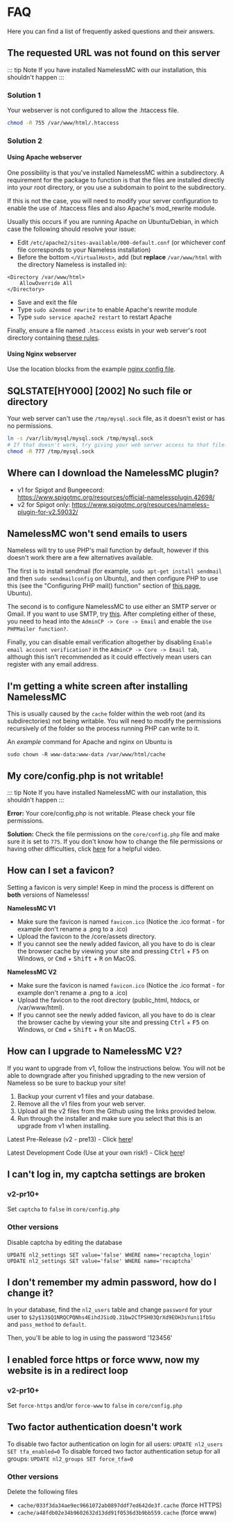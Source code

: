 # FAQ

Here you can find a list of frequently asked questions and their answers.

## The requested URL was not found on this server

::: tip Note
If you have installed NamelessMC with our installation, this shouldn't happen
:::

### Solution 1
Your webserver is not configured to allow the .htaccess file.

```bash
chmod -R 755 /var/www/html/.htaccess
```

### Solution 2

#### Using Apache webserver

One possibility is that you've installed NamelessMC within a subdirectory. A requirement for the package to function is that the files are installed directly into your root directory, or you use a subdomain to point to the subdirectory.

If this is not the case, you will need to modify your server configuration to enable the use of .htaccess files and also Apache's mod_rewrite module.

Usually this occurs if you are running Apache on Ubuntu/Debian, in which case the following should resolve your issue:
- Edit `/etc/apache2/sites-available/000-default.conf` (or whichever conf file corresponds to your Nameless installation)
- Before the bottom `</VirtualHost>`, add (but **replace** `/var/www/html` with the directory Nameless is installed in):
```
<Directory /var/www/html>
    AllowOverride All
</Directory>
```
- Save and exit the file
- Type `sudo a2enmod rewrite` to enable Apache's rewrite module
- Type `sudo service apache2 restart` to restart Apache

Finally, ensure a file named `.htaccess` exists in your web server's root directory containing [these rules](https://raw.githubusercontent.com/NamelessMC/Nameless/v2/.htaccess).

#### Using Nginx webserver

Use the location blocks from the example [nginx config file](https://github.com/NamelessMC/Nameless/blob/v2/nginx.example).

## SQLSTATE[HY000] [2002] No such file or directory
Your web server can't use the `/tmp/mysql.sock` file, as it doesn't exist or has no permissions.

```bash
ln -s /var/lib/mysql/mysql.sock /tmp/mysql.sock
# If that doesn't work, try giving your web server access to that file.
chmod -R 777 /tmp/mysql.sock
```

## Where can I download the NamelessMC plugin?

* v1 for Spigot and Bungeecord: https://www.spigotmc.org/resources/official-namelessplugin.42698/
* v2 for Spigot only: https://www.spigotmc.org/resources/nameless-plugin-for-v2.59032/

## NamelessMC won't send emails to users

Nameless will try to use PHP's mail function by default, however if this doesn't work there are a few alternatives available.

The first is to install sendmail (for example, `sudo apt-get install sendmail` and then `sudo sendmailconfig` on Ubuntu), and then configure PHP to use this (see the "Configuring PHP mail() function" section of [this page](http://developernote.com/2012/07/how-i-configured-sendmail-for-php-on-ubuntu-server-12-04/), Ubuntu). 

The second is to configure NamelessMC to use either an SMTP server or Gmail. If you want to use SMTP, try [this](/setup/smtp.html). After completing either of these, you need to head into the `AdminCP -> Core -> Email` and enable the `Use PHPMailer function?`.

Finally, you can disable email verification altogether by disabling `Enable email account verification?` in the `AdminCP -> Core -> Email tab`, although this isn't recommended as it could effectively mean users can register with any email address.

## I'm getting a white screen after installing NamelessMC

This is usually caused by the `cache` folder within the web root (and its subdirectories) not being writable. You will need to modify the permissions recursively of the folder so the process running PHP can write to it.

An _example_ command for Apache and nginx on Ubuntu is

```
sudo chown -R www-data:www-data /var/www/html/cache
```

## My core/config.php is not writable!

::: tip Note
If you have installed NamelessMC with our installation, this shouldn't happen
:::

**Error:** Your core/config.php is not writable. Please check your file permissions.

**Solution:** Check the file permissions on the ``core/config.php`` file and make sure it is set to ``775``. If you don't know how to change the file permissions or having other difficulties, click [here](https://www.youtube.com/watch?v=Rqr98H1-o94) for a helpful video.

## How can I set a favicon?

Setting a favicon is very simple! Keep in mind the process is different on **both** versions of Namelesss!

**NamelessMC V1**
- Make sure the favicon is named `favicon.ico` (Notice the .ico format - for example don't rename a .png to a .ico)
- Upload the favicon to the /core/assets directory.
- If you cannot see the newly added favicon, all you have to do is clear the browser cache by viewing your site and pressing <kbd>Ctrl</kbd> + <kbd>F5</kbd> on Windows, or <kbd>Cmd</kbd> + <kbd>Shift</kbd> + <kbd>R</kbd> on MacOS.

**NamelessMC V2**
- Make sure the favicon is named `favicon.ico` (Notice the .ico format - for example don't rename a .png to a .ico)
- Upload the favicon to the root directory (public_html, htdocs, or /var/www/html).
- If you cannot see the newly added favicon, all you have to do is clear the browser cache by viewing your site and pressing <kbd>Ctrl</kbd> + <kbd>F5</kbd> on Windows, or <kbd>Cmd</kbd> + <kbd>Shift</kbd> + <kbd>R</kbd> on MacOS.

## How can I upgrade to NamelessMC V2?

If you want to upgrade from v1, follow the instructions below. You will not be able to downgrade after you finished upgrading to the new version of Nameless so be sure to backup your site!

1. Backup your current v1 files and your database.
2. Remove all the v1 files from your web server.
3. Upload all the v2 files from the Github using the links provided below.
4. Run through the installer and make sure you select that this is an upgrade from v1 when installing.

Latest Pre-Release (v2 - pre13) - Click [here](https://github.com/NamelessMC/Nameless/releases/tag/v2.0.0-pr13)!

Latest Development Code (Use at your own risk!) - Click [here](https://github.com/NamelessMC/Nameless/archive/v2.zip)!

## I can't log in, my captcha settings are broken
### v2-pr10+
Set `captcha` to `false` in `core/config.php`

### Other versions
Disable captcha by editing the database
```
UPDATE nl2_settings SET value='false' WHERE name='recaptcha_login'
UPDATE nl2_settings SET value='false' WHERE name='recaptcha'
```

## I don't remember my admin password, how do I change it?

In your database, find the `nl2_users` table and change `password` for your user to `$2y$13$Q1NRQCPQNhs4EihdJSidQ.31bw2CTPSH03QrXd9EOH3sYuni1fbSu` and `pass_method` to `default`.

Then, you'll be able to log in using the password '123456'

## I enabled force https or force www, now my website is in a redirect loop
### v2-pr10+
Set `force-https` and/or `force-www` to `false` in `core/config.php`

## Two factor authentication doesn't work
To disable two factor authentication on login for all users: `UPDATE nl2_users SET tfa_enabled=0`
To disable forced two factor authentication setup for all groups: `UPDATE nl2_groups SET force_tfa=0`

### Other versions
Delete the following files
* `cache/033f3da34ae9ec9661072ab0897ddf7ed642de3f.cache` (force HTTPS)
* `cache/a48fdb02e34b9602632d13dd91f0536d3b9bb559.cache` (force www)
